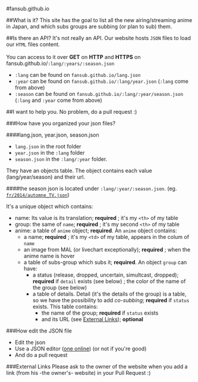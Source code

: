 #fansub.github.io

##What is it?
This site has the goal to list all the new airing/streaming anime in Japan, and which subs groups are subbing (or plan to sub) them.

##Is there an API?
It's not really an API.
Our website hosts `JSON` files to load our `HTML` files content.
<br><br>
You can access to it over **GET** on **HTTP** and **HTTPS** on fansub.github.io/`:lang/:years/:season.json`
<br>
* `:lang` can be found on `fansub.github.io/lang.json`
* `:year` can be found on `fansub.github.io/:lang/year.json` (`:lang` come from above)
* `:season` can be found on `fansub.github.io/:lang/:year/season.json` (`:lang` and `:year` come from above)

##I want to help you.
No problem, do a pull request :)

###How have you organized your json files?

####lang.json, year.json, season.json
* `lang.json` in the root folder
* `year.json` in the `:lang` folder 
* `season.json` in the `:lang/:year` folder.

They have an objects table. The object contains each value (lang/year/season) and their url.

####the season json
is located under `:lang/:year/:season.json`. (eg. [`fr/2014/automne_TV.json`](fr/2014/automne_TV.json))

It's a unique object which contains: 
* name: Its value is its translation; **required** ; it's my `<th>` of my table
* group: the same of `name`; **required** ; it's my second `<th>` of my table
* anime: a table of `anime` object; **required**. An `anime` object contains:
	* a name; **required** ; it's my `<td>` of my table, appears in the colum of `name`
	* an image from MAL (or livechart exceptionally); **required** ; when the anime name is hover
	* a table of subs-group which subs it; **required**. An object `group` can have:
		* a status (release, dropped, uncertain, simultcast, dropped); **required** if `detail` exists (see below) ; the color of the name of the group (see below)
		* a table of details. Detail (it's the details of the group) is a table, so we have the possibility to add *co-subbing*; **required** if `status` exists. This table contains:
			* the name of the group; **required** if `status` exists
			* and its URL (see [External Links](#external-links)); **optional**

###How edit the JSON file
* Edit the json
* Use a JSON editor ([one online](https://www.jsoneditoronline.org)) (or not if you're good)
* And do a pull request

###External Links
Please ask to the owner of the website when you add a link (from his -the owner's- website) in your Pull Request :)
